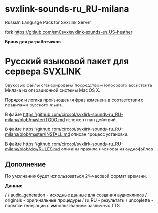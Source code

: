 # svxlink-sounds-ru_RU-milana
Russian Language Pack for SvxLink Server

fork https://github.com/sm0svx/svxlink-sounds-en_US-heather

__Бранч для разработчиков__

Русский языковой пакет для сервера SVXLINK
==========================================

Звуковые файлы сгенерированы посредством голосового ассистента Милана из операционной системы Mac OS X. 

Порядок и логика произношения фраз изменена в соответствии с правилами русского языка.

В файле https://github.com/circool/svxlink-sounds-ru_RU-milana/blob/master/TODO.md изложен план действий.

В файле https://github.com/circool/svxlink-sounds-ru_RU-milana/blob/master/INSTALL.md описан процесс установки.

В файле https://github.com/circool/svxlink-sounds-ru_RU-milana/blob/dev/RULES.md описаны правила именования аудиофайлов

Дополнение
----------

По умолчанию будет использоваться 24-часовой формат времени.


__Данные__

/
/ audio_generation 	- исходные данные для создания аудиоклипов
/ originals			- оригинальные процедуры
/ ru_RU 			- результаты
/ uncoplette		- попытки генерации с импользованием различных TTS